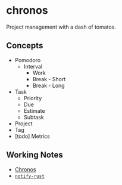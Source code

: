# chronos
Project management with a dash of tomatos.

## Concepts

* Pomodoro
  * Interval
    * Work
    * Break - Short
    * Break - Long
* Task
  * Priority
  * Due
  * Estimate
  * Subtask
* Project
* Tag
* [todo] Metrics

## Working Notes

* [Chronos](https://en.wikipedia.org/wiki/Chronos)
* [`notify-rust`](https://docs.rs/crate/notify-rust/4.0.0-alpha.3)